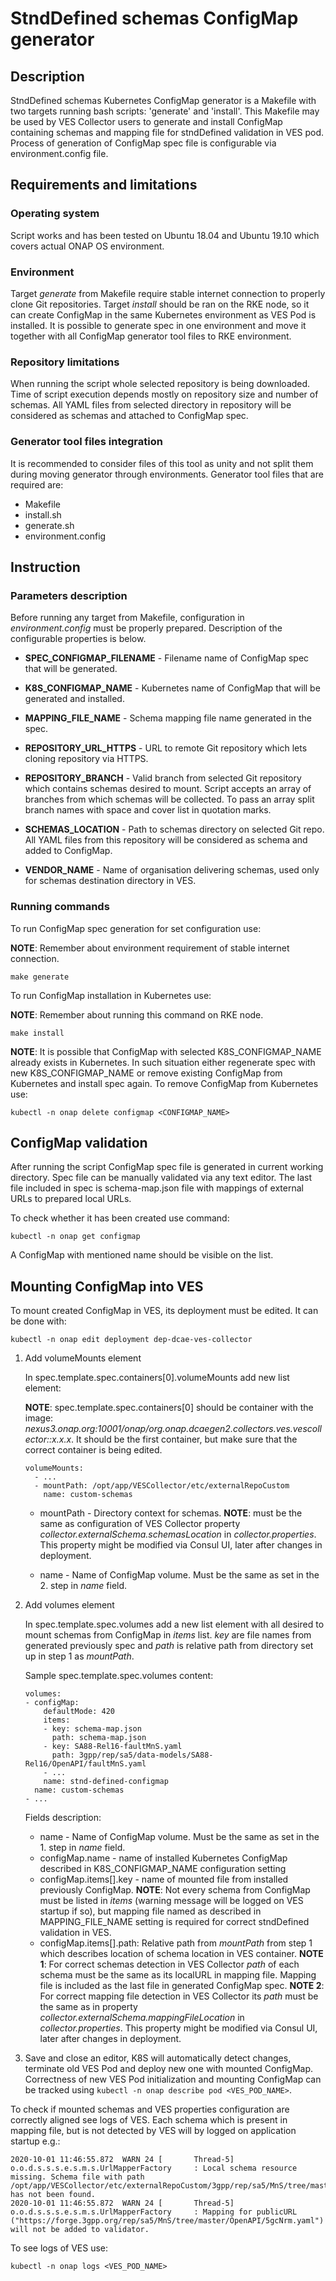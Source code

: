 StndDefined schemas ConfigMap generator
=======================================

## Description
StndDefined schemas Kubernetes ConfigMap generator is a Makefile with two targets running bash scripts: 'generate' and 
'install'. This Makefile may be used by VES Collector users to generate and install ConfigMap containing schemas 
and mapping file for stndDefined validation in VES pod. Process of generation of ConfigMap spec file is 
configurable via environment.config file.

## Requirements and limitations

### Operating system
Script works and has been tested on Ubuntu 18.04 and Ubuntu 19.10 which covers actual ONAP OS environment.

### Environment
Target *generate* from Makefile require stable internet connection to properly clone Git repositories.
Target *install* should be ran on the RKE node, so it can create ConfigMap in the same Kubernetes environment as VES Pod
is installed. It is possible to generate spec in one environment and move it together with all ConfigMap generator tool 
files to RKE environment. 

### Repository limitations
When running the script whole selected repository is being downloaded. Time of script execution depends mostly on 
repository size and number of schemas. All YAML files from selected directory in repository will be considered as 
schemas and attached to ConfigMap spec.

### Generator tool files integration
It is recommended to consider files of this tool as unity and not split them during moving generator through 
environments. Generator tool files that are required are:
- Makefile
- install.sh
- generate.sh
- environment.config

## Instruction

### Parameters description
Before running any target from Makefile, configuration in *environment.config* must be properly prepared. Description of
the configurable properties is below.

- **SPEC_CONFIGMAP_FILENAME** - Filename name of ConfigMap spec that will be generated.
- **K8S_CONFIGMAP_NAME** - Kubernetes name of ConfigMap that will be generated and installed.
- **MAPPING_FILE_NAME** - Schema mapping file name generated in the spec.
  
- **REPOSITORY_URL_HTTPS** - URL to remote Git repository which lets cloning repository via HTTPS.
- **REPOSITORY_BRANCH** - Valid branch from selected Git repository which contains schemas desired to mount. Script 
accepts an array of branches from which schemas will be collected. To pass an array split branch names with space and 
cover list in quotation marks.
- **SCHEMAS_LOCATION** - Path to schemas directory on selected Git repo. All YAML files from this repository will be 
considered as schema and added to ConfigMap.

- **VENDOR_NAME** - Name of organisation delivering schemas, used only for schemas destination directory in VES.

### Running commands

To run ConfigMap spec generation for set configuration use:

**NOTE**: Remember about environment requirement of stable internet connection.  

```
make generate
```

To run ConfigMap installation in Kubernetes use:

**NOTE**: Remember about running this command on RKE node.

```
make install
```

**NOTE**: It is possible that ConfigMap with selected K8S_CONFIGMAP_NAME already exists in Kubernetes. In such situation
either regenerate spec with new K8S_CONFIGMAP_NAME or remove existing ConfigMap from Kubernetes and install spec again.
To remove ConfigMap from Kubernetes use:
```
kubectl -n onap delete configmap <CONFIGMAP_NAME>
``` 

## ConfigMap validation
After running the script ConfigMap spec file is generated in current working directory.
Spec file can be manually validated via any text editor. The last file included in spec is schema-map.json file with
mappings of external URLs to prepared local URLs. 
  
To check whether it has been created use command:

```
kubectl -n onap get configmap
```

A ConfigMap with mentioned name should be visible on the list.

## Mounting ConfigMap into VES

To mount created ConfigMap in VES, its deployment must be edited. It can be done with:
```
kubectl -n onap edit deployment dep-dcae-ves-collector
```

1. Add volumeMounts element

    In spec.template.spec.containers[0].volumeMounts add new list element:
    
    **NOTE**: spec.template.spec.containers[0] should be container with the image:
        *nexus3.onap.org:10001/onap/org.onap.dcaegen2.collectors.ves.vescollector::x.x.x*.
        It should be the first container, but make sure that the correct container is being edited.

    ```
    volumeMounts:
      - ...
      - mountPath: /opt/app/VESCollector/etc/externalRepoCustom
        name: custom-schemas
    ```
   
    - mountPath - Directory context for schemas. **NOTE**: must be the same as configuration of VES Collector property 
    *collector.externalSchema.schemasLocation* in *collector.properties*. This property might be modified via Consul UI, 
    later after changes in deployment.
   
   - name - Name of ConfigMap volume. Must be the same as set in the 2. step in *name* field. 

2. Add volumes element

    In spec.template.spec.volumes add a new list element with all desired to mount schemas from ConfigMap in 
    *items* list. *key* are file names from generated previously spec and *path* is relative path from directory set up 
    in step 1 as *mountPath*.
    
    Sample spec.template.spec.volumes content:
    
    ```
    volumes:
    - configMap:
        defaultMode: 420
        items:
        - key: schema-map.json
          path: schema-map.json
        - key: SA88-Rel16-faultMnS.yaml
          path: 3gpp/rep/sa5/data-models/SA88-Rel16/OpenAPI/faultMnS.yaml
        - ...
        name: stnd-defined-configmap
      name: custom-schemas
    - ...
    ```
   Fields description:
   - name - Name of ConfigMap volume. Must be the same as set in the 1. step in *name* field.
   - configMap.name - name of installed Kubernetes ConfigMap described in K8S_CONFIGMAP_NAME configuration setting
   - configMap.items[].key - name of mounted file from installed previously ConfigMap.
   **NOTE**: Not every schema from ConfigMap must be listed in *items* (warning message will be logged on VES startup if
   so), but mapping file named as described in MAPPING_FILE_NAME setting is required for correct stndDefined validation 
   in VES.
   - configMap.items[].path: Relative path from *mountPath* from step 1 which describes location of schema location in VES 
   container.
   **NOTE 1**: For correct schemas detection in VES Collector *path* of each schema must be the same as its localURL in 
   mapping file. Mapping file is included as the last file in generated ConfigMap spec.
   **NOTE 2**: For correct mapping file detection in VES Collector its *path* must be the same as in property 
   *collector.externalSchema.mappingFileLocation* in *collector.properties*. This property might be modified via Consul
    UI, later after changes in deployment.

3. Save and close an editor, K8S will automatically detect changes, terminate old VES Pod and deploy new one with 
mounted ConfigMap. Correctness of new VES Pod initialization and mounting ConfigMap can be tracked using 
`kubectl -n onap describe pod <VES_POD_NAME>`.

To check if mounted schemas and VES properties configuration are correctly aligned see logs of VES. Each schema which is
present in mapping file, but is not detected by VES will by logged on application startup e.g.:
```
2020-10-01 11:46:55.872  WARN 24 [       Thread-5] o.o.d.s.s.s.e.s.m.s.UrlMapperFactory     : Local schema resource missing. Schema file with path /opt/app/VESCollector/etc/externalRepoCustom/3gpp/rep/sa5/MnS/tree/master/OpenAPI/5gcNrm.yaml has not been found.
2020-10-01 11:46:55.872  WARN 24 [       Thread-5] o.o.d.s.s.s.e.s.m.s.UrlMapperFactory     : Mapping for publicURL ("https://forge.3gpp.org/rep/sa5/MnS/tree/master/OpenAPI/5gcNrm.yaml") will not be added to validator.
```

To see logs of VES use: 
```
kubectl -n onap logs <VES_POD_NAME>
```
